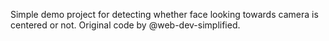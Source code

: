 Simple demo project for detecting whether face looking towards camera is centered or not.
Original code by @web-dev-simplified.
